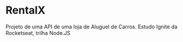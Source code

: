 # RentalX
Projeto de uma API de uma loja de Aluguel de Carros. 
Estudo Ignite da Rocketseat, trilha Node.JS
